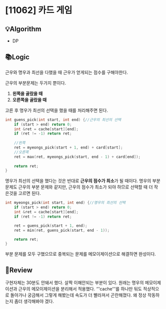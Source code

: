 # [11062] 카드 게임
## 💡Algorithm
- DP
## 📚Logic
근우와 명우과 최선을 다했을 때 근우가 얻게되는 점수를 구해야한다.

근우의 부분문제는 두가지 뿐이다.
1. **왼쪽을 골랐을 때**
2. **오른쪽을 골랐을 때**

고른 후 명우가 최선의 선택을 했을 때를 처리해주면 된다.
```c++
int guens_pick(int start, int end) {//근우의 최선의 선택
    if (start > end) return 0;
    int &ret = cache[start][end];
    if (ret != -1) return ret;
    
    //왼쪽
    ret = myeongs_pick(start + 1, end) + card[start];
    //오른쪽
    ret = max(ret, myeongs_pick(start, end - 1) + card[end]);
    
    return ret;
}
```

명우가 최선의 선택을 했다는 것은 반대로 **근우의 점수가 최소**가 될 때이다. 명우의 부분문제도 근우의 부분 문제와 같지만, 근우의 점수가 최소가 되야 하므로 선택할 때 더 작은것을 고르면 된다.
```c++
int myeongs_pick(int start, int end) {//명우의 최선의 선택
    if (start > end) return 0;
    int &ret = cache[start][end];
    if (ret != -1) return ret;

    ret = guens_pick(start + 1, end);
    ret = min(ret, guens_pick(start, end - 1));

    return ret;
}
```
부분 문제를 모두 구했으므로 중복되는 문제를 메모이제이션으로 해결하면 완성이다.
## 📝Review
구현자체는 30분도 안돼서 했다. 살짝 이해안되는 부분이 있다. 원래는 명우의 메모이제이션과 근우의 메모이제이션을 분리해서 적용했다. ‘’’cache’’’를 하나만 둬도 적상적으로 돌아가나 궁금해서 그렇게 해봤는데 속도가 더 빨라져서 곤란해졌다. 왜 정상 작동하는지 좀더 생각해봐야 겠다.  
